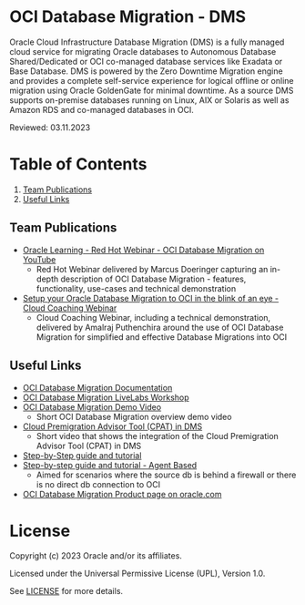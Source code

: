 # OCI Database Migration - DMS
 
Oracle Cloud Infrastructure Database Migration (DMS) is a fully managed cloud service for migrating Oracle databases to Autonomous Database Shared/Dedicated or OCI co-managed database services like Exadata or Base Database. DMS is powered by the Zero Downtime Migration engine and provides a complete self-service experience for logical offline or online migration using Oracle GoldenGate for minimal downtime. As a source DMS supports on-premise databases running on Linux, AIX or Solaris as well as Amazon RDS and co-managed databases in OCI.

Reviewed: 03.11.2023
 
# Table of Contents
 
1. [Team Publications](#team-publications)
2. [Useful Links](#useful-links)
 
## Team Publications
 
- [Oracle Learning - Red Hot Webinar - OCI Database Migration on YouTube](https://www.youtube.com/watch?v=oLpah0TlmFE)
    - Red Hot Webinar delivered by Marcus Doeringer capturing an in-depth description of OCI Database Migration - features, functionality, use-cases and technical demonstration
- [Setup your Oracle Database Migration to OCI in the blink of an eye - Cloud Coaching Webinar](https://www.youtube.com/watch?v=jEJ30lona7g)
    - Cloud Coaching Webinar, including a technical demonstration, delivered by Amalraj Puthenchira around the use of OCI Database Migration for simplified and effective Database Migrations into OCI
 
## Useful Links

- [OCI Database Migration Documentation](https://docs.oracle.com/en/cloud/paas/database-migration)
- [OCI Database Migration LiveLabs Workshop](https://apexapps.oracle.com/pls/apex/dbpm/r/livelabs/view-workshop?wid=3326)
- [OCI Database Migration Demo Video](https://www.youtube.com/watch?v=LBCMudosCYI)
    - Short OCI Database Migration overview demo video
- [Cloud Premigration Advisor Tool (CPAT) in DMS](https://www.youtube.com/watch?v=kYUqh4O1Owo)
    - Short video that shows the integration of the Cloud Premigration Advisor Tool (CPAT) in DMS
- [Step-by-Step guide and tutorial](https://www-sites.oracle.com/a/ocom/docs/oci-database-migration-service-end-to-end-online-migration-tutorial.pdf)
- [Step-by-step guide and tutorial - Agent Based](https://www.oracle.com/a/ocom/docs/oci-database-migration-agent-tutorial.pdf)
    - Aimed for scenarios where the source db is behind a firewall or there is no direct db connection to OCI
- [OCI Database Migration Product page on oracle.com](https://www.oracle.com/cloud/database-migration)
 
# License
 
Copyright (c) 2023 Oracle and/or its affiliates.
 
Licensed under the Universal Permissive License (UPL), Version 1.0.
 
See [LICENSE](https://github.com/oracle-devrel/technology-engineering/blob/main/LICENSE) for more details.